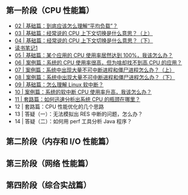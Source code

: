 ## 第一阶段（CPU 性能篇）

- [02 | 基础篇：到底应该怎么理解“平均负载”？](./02.md)
- [03 | 基础篇：经常说的 CPU 上下文切换是什么意思？（上）](./03.md)
- [04 | 基础篇：经常说的 CPU 上下文切换是什么意思？（下）](./04.md)
- [读书笔记1](./notes01.md)
- [05 | 基础篇：某个应用的 CPU 使用率居然达到 100%，我该怎么办？](./05.md)
- [06 | 案例篇：系统的 CPU 使用率很高，但为啥却找不到高 CPU 的应用？](./06.md)
- [07 | 案例篇：系统中出现大量不可中断进程和僵尸进程怎么办？（上）](./07.md)
- [08 | 案例篇：系统中出现大量不可中断进程和僵尸进程怎么办？（下）](./08.md)
- [09 | 基础篇：怎么理解 Linux 软中断？](./09.md)
- [10 | 案例篇：系统的软中断 CPU 使用率升高，我该怎么办？](./10.md)
- [11 | 套路篇：如何迅速分析出系统 CPU 的瓶颈在哪里？](./11.md)
- 12 | 套路篇：CPU 性能优化的几个思路
- 13 | 答疑（一）：无法模拟出 RES 中断的问题，怎么办？
- 14 | 答疑（二）：如何用 perf 工具分析 Java 程序？

## 第二阶段（内存和 I/O 性能篇）

## 第三阶段（网络 性能篇）

## 第四阶段（综合实战篇）
